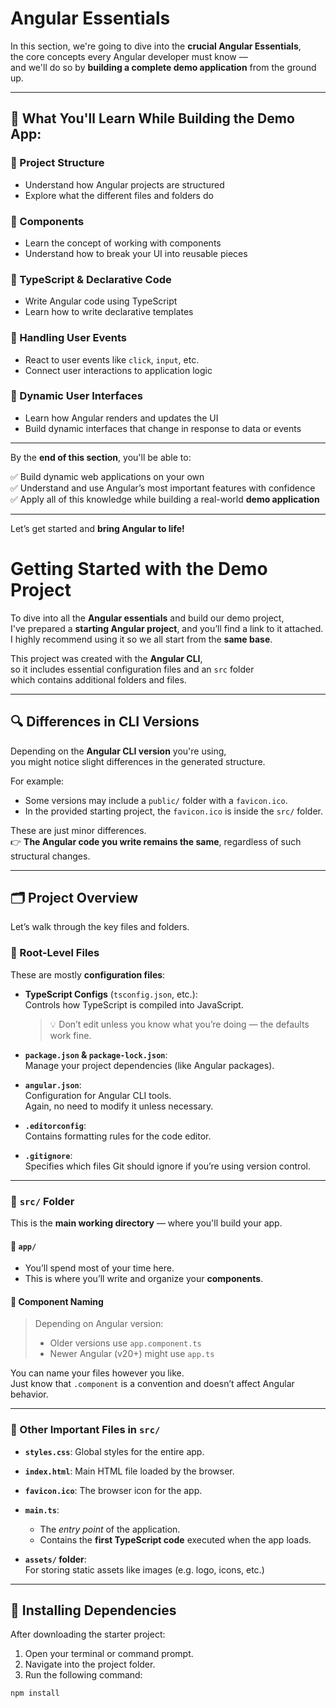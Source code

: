 # Angular Essentials

In this section, we're going to dive into the **crucial Angular Essentials**,  
the core concepts every Angular developer must know —  
and we'll do so by **building a complete demo application** from the ground up.

---

## 🧱 What You'll Learn While Building the Demo App:

### 🔹 Project Structure  
- Understand how Angular projects are structured  
- Explore what the different files and folders do  

### 🔹 Components  
- Learn the concept of working with components  
- Understand how to break your UI into reusable pieces  

### 🔹 TypeScript & Declarative Code  
- Write Angular code using TypeScript  
- Learn how to write declarative templates  

### 🔹 Handling User Events  
- React to user events like `click`, `input`, etc.  
- Connect user interactions to application logic  

### 🔹 Dynamic User Interfaces  
- Learn how Angular renders and updates the UI  
- Build dynamic interfaces that change in response to data or events  

---

By the **end of this section**, you'll be able to:

✅ Build dynamic web applications on your own  
✅ Understand and use Angular’s most important features with confidence  
✅ Apply all of this knowledge while building a real-world **demo application**

---

Let’s get started and **bring Angular to life!**

# Getting Started with the Demo Project

To dive into all the **Angular essentials** and build our demo project,  
I've prepared a **starting Angular project**, and you’ll find a link to it attached.  
I highly recommend using it so we all start from the **same base**.

This project was created with the **Angular CLI**,  
so it includes essential configuration files and an `src` folder  
which contains additional folders and files.

---

## 🔍 Differences in CLI Versions

Depending on the **Angular CLI version** you're using,  
you might notice slight differences in the generated structure.

For example:

- Some versions may include a `public/` folder with a `favicon.ico`.
- In the provided starting project, the `favicon.ico` is inside the `src/` folder.

These are just minor differences.  
👉 **The Angular code you write remains the same**, regardless of such structural changes.

---

## 🗂 Project Overview

Let’s walk through the key files and folders.

### 📁 Root-Level Files

These are mostly **configuration files**:

- **TypeScript Configs** (`tsconfig.json`, etc.):  
  Controls how TypeScript is compiled into JavaScript.  
  > 💡 Don’t edit unless you know what you’re doing — the defaults work fine.

- **`package.json` & `package-lock.json`**:  
  Manage your project dependencies (like Angular packages).

- **`angular.json`**:  
  Configuration for Angular CLI tools.  
  Again, no need to modify it unless necessary.

- **`.editorconfig`**:  
  Contains formatting rules for the code editor.

- **`.gitignore`**:  
  Specifies which files Git should ignore if you’re using version control.

---

### 📁 `src/` Folder

This is the **main working directory** — where you'll build your app.

#### 📁 `app/`

- You’ll spend most of your time here.
- This is where you’ll write and organize your **components**.

#### 🔸 Component Naming

> Depending on Angular version:
> 
> - Older versions use `app.component.ts`
> - Newer Angular (v20+) might use `app.ts`

You can name your files however you like.  
Just know that `.component` is a convention and doesn’t affect Angular behavior.

---

### 📄 Other Important Files in `src/`

- **`styles.css`**: Global styles for the entire app.
- **`index.html`**: Main HTML file loaded by the browser.
- **`favicon.ico`**: The browser icon for the app.
- **`main.ts`**:  
  - The *entry point* of the application.
  - Contains the **first TypeScript code** executed when the app loads.

- **`assets/` folder**:  
  For storing static assets like images (e.g. logo, icons, etc.)

---

## 🚀 Installing Dependencies

After downloading the starter project:

1. Open your terminal or command prompt.
2. Navigate into the project folder.
3. Run the following command:

```bash
npm install
